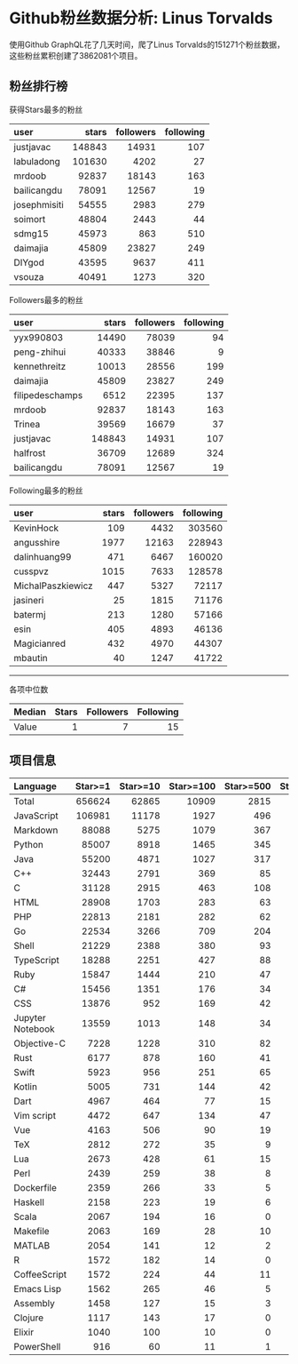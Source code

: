 # Github粉丝数据分析: Linus Torvalds

使用Github GraphQL花了几天时间，爬了Linus Torvalds的151271个粉丝数据，这些粉丝累积创建了3862081个项目。

## 粉丝排行榜

获得Stars最多的粉丝

user|stars|followers|following
:-|-:|-:|-:
justjavac|148843|14931|107
labuladong|101630|4202|27
mrdoob|92837|18143|163
bailicangdu|78091|12567|19
josephmisiti|54555|2983|279
soimort|48804|2443|44
sdmg15|45973|863|510
daimajia|45809|23827|249
DIYgod|43595|9637|411
vsouza|40491|1273|320

Followers最多的粉丝

user|stars|followers|following
:-|-:|-:|-:
yyx990803|14490|78039|94
peng-zhihui|40333|38846|9
kennethreitz|10013|28556|199
daimajia|45809|23827|249
filipedeschamps|6512|22395|137
mrdoob|92837|18143|163
Trinea|39569|16679|37
justjavac|148843|14931|107
halfrost|36709|12689|324
bailicangdu|78091|12567|19

Following最多的粉丝

user|stars|followers|following
:-|-:|-:|-:
KevinHock|109|4432|303560
angusshire|1977|12163|228943
dalinhuang99|471|6467|160020
cusspvz|1015|7633|128578
MichalPaszkiewicz|447|5327|72117
jasineri|25|1815|71176
batermj|213|1280|57166
esin|405|4893|46136
Magicianred|432|4970|44307
mbautin|40|1247|41722

---


各项中位数

Median|Stars|Followers|Following
:-|-:|-:|-:
Value|1|7|15

## 项目信息

Language|Star>=1|Star>=10|Star>=100|Star>=500|Star>=1000
:-|-:|-:|-:|-:|-:
Total|656624|62865|10909|2815|1434
JavaScript|106981|11178|1927|496|266
Markdown|88088|5275|1079|367|205
Python|85007|8918|1465|345|159
Java|55200|4871|1027|317|163
C++|32443|2791|369|85|41
C|31128|2915|463|108|48
HTML|28908|1703|283|63|30
PHP|22813|2181|282|62|33
Go|22534|3266|709|204|111
Shell|21229|2388|380|93|58
TypeScript|18288|2251|427|88|50
Ruby|15847|1444|210|47|20
C#|15456|1351|176|34|13
CSS|13876|952|169|42|25
Jupyter Notebook|13559|1013|148|34|15
Objective-C|7228|1228|310|82|43
Rust|6177|878|160|41|19
Swift|5923|956|251|65|28
Kotlin|5005|731|144|42|15
Dart|4967|464|77|15|5
Vim script|4472|647|134|47|19
Vue|4163|506|90|19|11
TeX|2812|272|35|9|2
Lua|2673|428|61|15|6
Perl|2439|259|38|8|6
Dockerfile|2359|266|33|5|2
Haskell|2158|223|19|6|3
Scala|2067|194|16|0|0
Makefile|2063|169|28|10|5
MATLAB|2054|141|12|2|1
R|1572|182|14|0|0
CoffeeScript|1572|224|44|11|6
Emacs Lisp|1562|265|46|5|2
Assembly|1458|127|15|3|1|1
Clojure|1117|143|17|0|0
Elixir|1040|100|10|0|0
PowerShell|916|60|11|1|1

